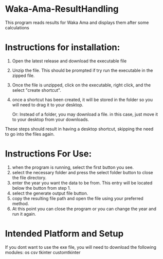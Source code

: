 # Waka-Ama-ResultHandling
This program reads results for Waka Ama and displays them after some calculations

# Instructions for installation:
1. Open the latest release and download the executable file
2. Unzip the file. This should be prompted if try run the executable in the zipped file.
3. Once the file is unzipped, click on the executable, right click, and the select "create shortcut".
4. once a shortcut has been created, it will be stored in the folder so you will need to drag it to your desktop.

   Or:
Instead of a folder, you may download a file. in this case, just move it to your desktop from your downloads.

These steps should result in having a desktop shortcut, skipping the need to go into the files again.

# Instructions For Use:
1. when the program is running, select the first button you see.
2. select the necessary folder and press the select folder button to close the file directory.
3. enter the year you want the data to be from. This entry will be located below the button from step 1.
4. select the generate output file button.
5. copy the resulting file path and open the file using your preferred method.
6. At this point you can close the program or you can change the year and run it again.

# Intended Platform and Setup
If you dont want to use the exe file, you will need to download the following modules:
os
csv
tkinter
customtkinter
